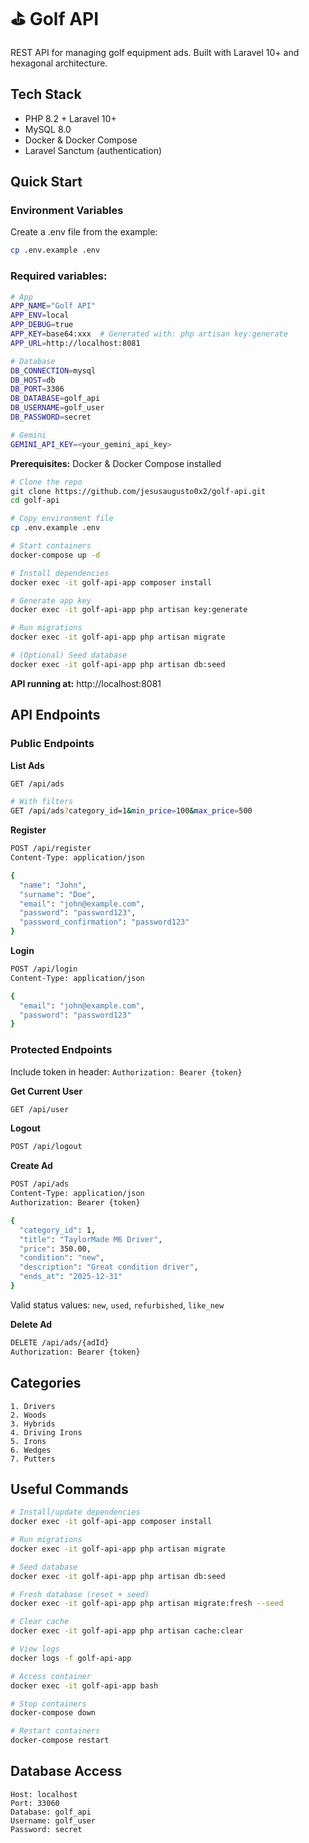 # ⛳ Golf API

REST API for managing golf equipment ads. Built with Laravel 10+ and hexagonal architecture.

## Tech Stack

-   PHP 8.2 + Laravel 10+
-   MySQL 8.0
-   Docker & Docker Compose
-   Laravel Sanctum (authentication)

## Quick Start

### Environment Variables

Create a .env file from the example:

```bash
cp .env.example .env
```

### Required variables:

```bash
# App
APP_NAME="Golf API"
APP_ENV=local
APP_DEBUG=true
APP_KEY=base64:xxx  # Generated with: php artisan key:generate
APP_URL=http://localhost:8081

# Database
DB_CONNECTION=mysql
DB_HOST=db
DB_PORT=3306
DB_DATABASE=golf_api
DB_USERNAME=golf_user
DB_PASSWORD=secret

# Gemini
GEMINI_API_KEY=<your_gemini_api_key>
```

**Prerequisites:** Docker & Docker Compose installed

```bash
# Clone the repo
git clone https://github.com/jesusaugusto0x2/golf-api.git
cd golf-api

# Copy environment file
cp .env.example .env

# Start containers
docker-compose up -d

# Install dependencies
docker exec -it golf-api-app composer install

# Generate app key
docker exec -it golf-api-app php artisan key:generate

# Run migrations
docker exec -it golf-api-app php artisan migrate

# (Optional) Seed database
docker exec -it golf-api-app php artisan db:seed
```

**API running at:** http://localhost:8081

## API Endpoints

### Public Endpoints

**List Ads**

```bash
GET /api/ads

# With filters
GET /api/ads?category_id=1&min_price=100&max_price=500
```

**Register**

```bash
POST /api/register
Content-Type: application/json

{
  "name": "John",
  "surname": "Doe",
  "email": "john@example.com",
  "password": "password123",
  "password_confirmation": "password123"
}
```

**Login**

```bash
POST /api/login
Content-Type: application/json

{
  "email": "john@example.com",
  "password": "password123"
}
```

### Protected Endpoints

Include token in header: `Authorization: Bearer {token}`

**Get Current User**

```bash
GET /api/user
```

**Logout**

```bash
POST /api/logout
```

**Create Ad**

```bash
POST /api/ads
Content-Type: application/json
Authorization: Bearer {token}

{
  "category_id": 1,
  "title": "TaylorMade M6 Driver",
  "price": 350.00,
  "condition": "new",
  "description": "Great condition driver",
  "ends_at": "2025-12-31"
}
```

Valid status values: `new`, `used`, `refurbished`, `like_new`

**Delete Ad**

```bash
DELETE /api/ads/{adId}
Authorization: Bearer {token}
```

## Categories

    1. Drivers
    2. Woods
    3. Hybrids
    4. Driving Irons
    5. Irons
    6. Wedges
    7. Putters

## Useful Commands

```bash
# Install/update dependencies
docker exec -it golf-api-app composer install

# Run migrations
docker exec -it golf-api-app php artisan migrate

# Seed database
docker exec -it golf-api-app php artisan db:seed

# Fresh database (reset + seed)
docker exec -it golf-api-app php artisan migrate:fresh --seed

# Clear cache
docker exec -it golf-api-app php artisan cache:clear

# View logs
docker logs -f golf-api-app

# Access container
docker exec -it golf-api-app bash

# Stop containers
docker-compose down

# Restart containers
docker-compose restart
```

## Database Access

```
Host: localhost
Port: 33060
Database: golf_api
Username: golf_user
Password: secret
```
